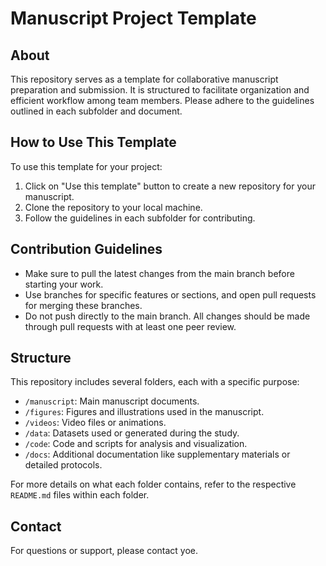 # Manuscript Project Template

## About
This repository serves as a template for collaborative manuscript preparation and submission. It is structured to facilitate organization and efficient workflow among team members. Please adhere to the guidelines outlined in each subfolder and document.

## How to Use This Template
To use this template for your project:
1. Click on "Use this template" button to create a new repository for your manuscript.
2. Clone the repository to your local machine.
3. Follow the guidelines in each subfolder for contributing.

## Contribution Guidelines
- Make sure to pull the latest changes from the main branch before starting your work.
- Use branches for specific features or sections, and open pull requests for merging these branches.
- Do not push directly to the main branch. All changes should be made through pull requests with at least one peer review.

## Structure
This repository includes several folders, each with a specific purpose:
- `/manuscript`: Main manuscript documents.
- `/figures`: Figures and illustrations used in the manuscript.
- `/videos`: Video files or animations.
- `/data`: Datasets used or generated during the study.
- `/code`: Code and scripts for analysis and visualization.
- `/docs`: Additional documentation like supplementary materials or detailed protocols.

For more details on what each folder contains, refer to the respective `README.md` files within each folder.

## Contact
For questions or support, please contact yoe.
